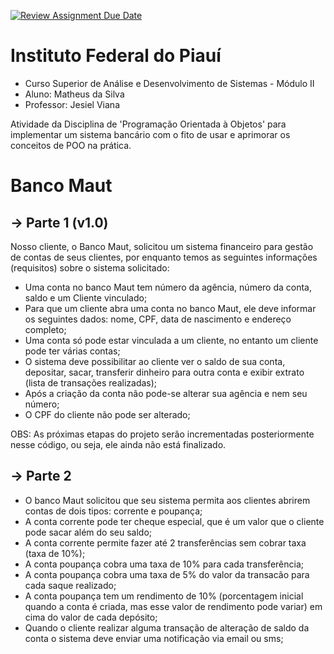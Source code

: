 [![Review Assignment Due Date](https://classroom.github.com/assets/deadline-readme-button-24ddc0f5d75046c5622901739e7c5dd533143b0c8e959d652212380cedb1ea36.svg)](https://classroom.github.com/a/INZ2UqYN)

# Instituto Federal do Piauí
- Curso Superior de Análise e Desenvolvimento de Sistemas - Módulo II
- Aluno: Matheus da Silva
- Professor: Jesiel Viana

Atividade da Disciplina de 'Programação Orientada à Objetos' para implementar um sistema bancário com o fito de usar e aprimorar os conceitos de POO na prática.

# Banco Maut
## -> Parte 1 (v1.0)

Nosso cliente, o Banco Maut,  solicitou um sistema financeiro para gestão de contas de seus clientes, por enquanto temos as seguintes informações (requisitos) sobre o sistema solicitado:
    
- Uma conta no banco Maut tem número da agência, número da conta, saldo e um Cliente vinculado;
- Para que um cliente abra uma conta no banco Maut, ele deve informar os seguintes dados: nome, CPF, data de nascimento e endereço completo;
- Uma conta só pode estar vinculada a um cliente, no entanto um cliente pode ter várias contas;
- O sistema deve possibilitar ao cliente ver o saldo de sua conta, depositar, sacar, transferir dinheiro para outra conta e exibir extrato (lista de transações realizadas);
- Após a criação da conta não pode-se alterar sua agência e nem seu número;
- O CPF do cliente não pode ser alterado;

OBS: As próximas etapas do projeto serão incrementadas posteriormente nesse código, ou seja, ele ainda não está finalizado.

## -> Parte 2

- O banco Maut solicitou que seu sistema permita aos clientes abrirem contas de dois tipos: corrente e poupança;
- A conta corrente pode ter cheque especial, que é um valor que o cliente pode sacar além do seu saldo;
- A conta corrente permite fazer até 2 transferências sem cobrar taxa (taxa de 10%);
- A conta poupança cobra uma taxa de 10% para cada transferência;
- A conta poupança cobra uma taxa de 5% do valor da transacão para cada saque realizado;
- A conta poupança tem um rendimento de 10% (porcentagem inicial quando a conta é criada, mas esse valor de rendimento pode variar) em cima do valor de cada depósito;
- Quando o cliente realizar alguma transação de alteração de saldo da conta o sistema deve enviar uma notificação via email ou sms;
